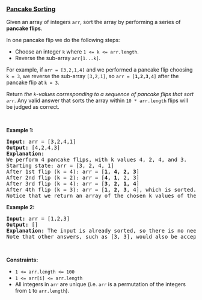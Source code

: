 ### [Pancake Sorting](https://leetcode.com/problems/pancake-sorting)

<p>Given an array of integers&nbsp;<code>arr</code>, sort the array by performing a series of <strong>pancake flips</strong>.</p>

<p>In one pancake flip we do the following steps:</p>

<ul>
	<li>Choose an integer <code>k</code> where <code>1 &lt;= k &lt;= arr.length</code>.</li>
	<li>Reverse the sub-array <code>arr[1...k]</code>.</li>
</ul>

<p>For example, if <code>arr = [3,2,1,4]</code> and we performed a pancake flip choosing <code>k = 3</code>, we reverse the sub-array <code>[3,2,1]</code>, so <code>arr = [<strong>1,2,3</strong>,4]</code> after the pancake flip at <code>k = 3</code>.</p>

<p>Return <em>the <code>k</code>-values corresponding to a sequence of pancake flips that sort <code>arr</code></em>.&nbsp;Any valid answer that sorts the array within <code>10 * arr.length</code> flips will be judged as correct.</p>

<p>&nbsp;</p>
<p><strong>Example 1:</strong></p>

<pre>
<strong>Input:</strong> arr = [3,2,4,1]
<strong>Output:</strong> [4,2,4,3]
<strong>Explanation: </strong>
We perform 4 pancake flips, with k values 4, 2, 4, and 3.
Starting state: arr = [3, 2, 4, 1]
After 1st flip (k = 4): arr = [<strong>1, 4, 2, 3</strong>]
After 2nd flip (k = 2): arr = [<strong>4, 1</strong>, 2, 3]
After 3rd flip (k = 4): arr = [<strong>3, 2, 1, 4</strong>]
After 4th flip (k = 3): arr = [<strong>1, 2, 3</strong>, 4], which is sorted.
Notice that we return an array of the chosen k values of the pancake flips.
</pre>

<p><strong>Example 2:</strong></p>

<pre>
<strong>Input:</strong> arr = [1,2,3]
<strong>Output:</strong> []
<strong>Explanation: </strong>The input is already sorted, so there is no need to flip anything.
Note that other answers, such as [3, 3], would also be accepted.
</pre>

<p>&nbsp;</p>
<p><strong>Constraints:</strong></p>

<ul>
	<li><code>1 &lt;= arr.length &lt;= 100</code></li>
	<li><code>1 &lt;= arr[i] &lt;= arr.length</code></li>
	<li>All integers in <code>arr</code> are unique (i.e. <code>arr</code> is a permutation of the integers from <code>1</code> to <code>arr.length</code>).</li>
</ul>
